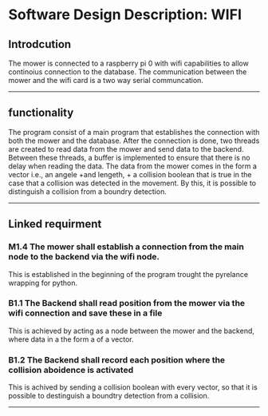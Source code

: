 # Software Design Description: WIFI
## Introdcution
The mower is connected to a raspberry pi 0 with wifi capabilities to allow continoius connection to the database. The communication between the mower and the wifi card is a two way serial communcation.

-------------------
## functionality

The program consist of a main program that establishes the connection with both the mower and the database. After the connection is done, two threads are created to read data from the mower and send data to the backend.
Between these threads, a buffer is implemented to ensure that there is no delay when reading the data.
The data from the mower comes in the form a vector i.e., an angele +and lengeth, + a collision boolean that is true in the case that a collision was detected in the movement. By this, it is possible to distinguish a collision from a boundry detection.


-------------------
## Linked requirment
### **M1.4 The mower shall establish a connection from the main node to the backend via the wifi node.**

This is established in the beginning of the program trought the pyrelance wrapping for python.


### **B1.1 The Backend shall read position from the mower via the wifi connection and save these in a file**

This is achieved by acting as a node between the mower and the backend, where data in a the form a of a vector.

### **B1.2 The Backend shall record each position where the collision aboidence is activated**

This is achived by sending a collision boolean with every vector, so that it is possible to destinguish a boundtry detection from a collision.

--------------------